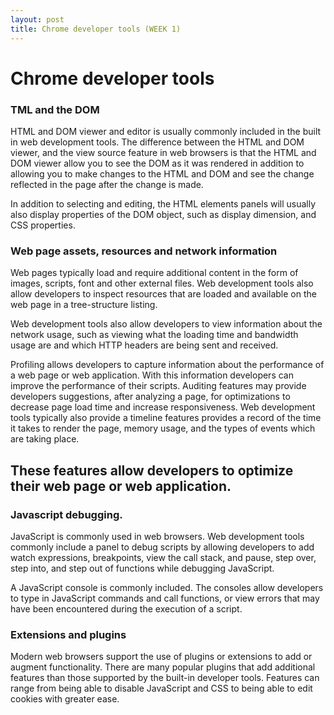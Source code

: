 ```yaml
---
layout: post
title: Chrome developer tools (WEEK 1)
---
```

Chrome developer tools
======================

### TML and the DOM

HTML and DOM viewer and editor is usually commonly included in the built in web development tools. The difference between the HTML and DOM viewer, and the view source feature in web browsers is that the HTML and DOM viewer allow you to see the DOM as it was rendered in addition to allowing you to make changes to the HTML and DOM and see the change reflected in the page after the change is made.

In addition to selecting and editing, the HTML elements panels will usually also display properties of the DOM object, such as display dimension, and CSS properties.

### Web page assets, resources and network information
Web pages typically load and require additional content in the form of images, scripts, font and other external files. Web development tools also allow developers to inspect resources that are loaded and available on the web page in a tree-structure listing.

Web development tools also allow developers to view information about the network usage, such as viewing what the loading time and bandwidth usage are and which HTTP headers are being sent and received.

Profiling allows developers to capture information about the performance of a web page or web application. With this information developers can improve the performance of their scripts. Auditing features may provide developers suggestions, after analyzing a page, for optimizations to decrease page load time and increase responsiveness. Web development tools typically also provide a timeline features provides a record of the time it takes to render the page, memory usage, and the types of events which are taking place.

These features allow developers to optimize their web page or web application.
-----------------------------------------------------------------------------

### Javascript debugging.

JavaScript is commonly used in web browsers. Web development tools commonly include a panel to debug scripts by allowing developers to add watch expressions, breakpoints, view the call stack, and pause, step over, step into, and step out of functions while debugging JavaScript.

A JavaScript console is commonly included. The consoles allow developers to type in JavaScript commands and call functions, or view errors that may have been encountered during the execution of a script.

### Extensions and plugins

Modern web browsers support the use of plugins or extensions to add or augment functionality. There are many popular plugins that add additional features than those supported by the built-in developer tools. Features can range from being able to disable JavaScript and CSS to being able to edit cookies with greater ease.
